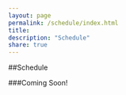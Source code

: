 ```yaml
---
layout: page
permalink: /schedule/index.html
title: 
description: "Schedule"
share: true
---
```


##Schedule

###Coming Soon!
<!--
<ul class="post-list">
{% for post in site.posts %} 
  <li><article><span class="date-entry"><time datetime="{{ post.date | date_to_xmlschema }}">{{ post.modified | time: "%H %M %p" }}</time></span><a href="{{ site.url }}{{ post.url }}">{{ post.title }}</a></article></li>
{% endfor %}
</ul>
-->

<!--
| Day/Time | Speaker | Title |
|:--------|:-------:|--------:|
| cell1   | Angel (Anxo) Sánchez    | a verrrrrry looooong titleeeeeeee   |
|----
| cell4   | cell5   | cell6   |
|----
| cell1   | cell2   | cell3   |
|----
| cell4   | cell5   | cell6   |
|=====
| Foot1   | Foot2   | Foot3
{: rules="groups"}

-->